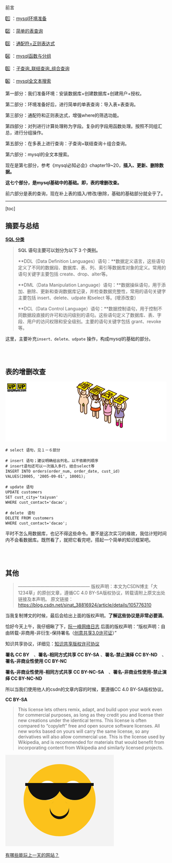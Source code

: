 前言

1️⃣ ：[mysql环境准备](https://blog.csdn.net/sinat_38816924/article/details/105478479)

2️⃣ ：[简单的表查询](https://blog.csdn.net/sinat_38816924/article/details/105718525)

3️⃣ ：[通配符+正则表达式](https://blog.csdn.net/sinat_38816924/article/details/105737660)

4️⃣ ：[mysql函数与分组](https://blog.csdn.net/sinat_38816924/article/details/105748596)

5️⃣ ：[子查询_联结查询_组合查询](https://blog.csdn.net/sinat_38816924/article/details/105775052)

:six: ：[mysql全文本搜索](https://blog.csdn.net/sinat_38816924/article/details/105776310)

第一部分：我们准备环境：安装数据库+创建数据库+创建用户+授权。

第二部分：环境准备好后，进行简单的单表查询：导入表+表查询。

第三部分：通配符和正则表达式，增强where的筛选功能。

第四部分：对列进行计算处理称为字段。复杂的字段用函数处理。按照不同组汇总，进行分组操作。

第五部分：在多表上进行查询：子查询+联结查询＋组合查询。

第六部分：mysql的全文本搜索。

现在是第七部分，参考《mysql必知必会》chapter19~20，**插入、更新、删除数据。**

**这七个部分，是mysql基础中的基础。即，表的增删改查。**

前六部分是表的查询，现在补上表的插入/修改/删除，基础的基础部分就全乎了。

---

[toc]

## 摘要与总结

[**SQL 分类**](https://www.cnblogs.com/zhangmingcheng/p/5295684.html)

> **SQL 语句主要可以划分为以下 3 个类别。**
>
> **DDL（Data Definition Languages）语句：**数据定义语言，这些语句定义了不同的数据段、数据库、表、列、索引等数据库对象的定义。常用的语句关键字主要包括 create、drop、alter等。
>
> **DML（Data Manipulation Language）语句：**数据操纵语句，用于添加、删除、更新和查询数据库记录，并检查数据完整性，常用的语句关键字主要包括 insert、delete、udpate 和select 等。(增添改查）
>
> **DCL（Data Control Language）语句：**数据控制语句，用于控制不同数据段直接的许可和访问级别的语句。这些语句定义了数据库、表、字段、用户的访问权限和安全级别。主要的语句关键字包括 grant、revoke 等。

这里，主要补充` insert、delete、udpate ` 操作，构成mysql的基础的部分。

<br>

<br>

## 表的增删改查

![upup](表的增删改查.assets/upup.jpg)

```mysql
# select 语句，见１－６部分

# insert 语句；建议明确给出列名，以不依赖列顺序
# insert语句还可以一次插入多行，结合select等
INSERT INTO orders(order_num, order_date, cust_id)
VALUES(20005, '2005-09-01', 10001);

# update 语句
UPDATE customers
SET cust_city='taiyuan'
WHERE cust_contact='dacao';

# delete　语句
DELETE FROM customers
WHERE cust_contact='dacao';
```

平时不怎么用数据库，也记不得这些命令。要不是这次实习的缘故，我估计短时间内不会看数据库。既然看了，就把它看完吧，搭起一个简单的知识框架吧。

<br>

<br>

## 其他

> ————————————————
> 版权声明：本文为CSDN博主「大1234草」的原创文章，遵循CC 4.0 BY-SA版权协议，转载请附上原文出处链接及本声明。
> 原文链接：https://blog.csdn.net/sinat_38816924/article/details/105776310

当我复制博文的时候，最后会给出上面的版权声明。**了解这些协议是非常必要滴**。

恰好今天上午，我仔细瞅了下，[阮一峰网络日志](http://www.ruanyifeng.com/blog/2020/04/weekly-issue-105.html) 后面的版权声明：“版权声明：自由转载-非商用-非衍生-保持署名（[创意共享3.0许可证](http://creativecommons.org/licenses/by-nc-nd/3.0/deed.zh)）”

知识共享协议，详细见：[知识共享版权许可协议](https://creativecommons.org/licenses/)

**署名 CC BY**　、**署名-相同方式共享 CC BY-SA** 、**署名-禁止演绎  CC BY-ND**　、**署名-非商业性使用  CC BY-NC**　

**署名-非商业性使用-相同方式共享 CC BY-NC-SA**　、**署名-非商业性使用-禁止演绎 CC BY-NC-ND**

所以当我们使用他人的csdn的文章内容的时候，要遵循CC 4.0 BY-SA版权协议。

**CC BY-SA**

> This license lets others remix, adapt, and build upon your work even for commercial purposes, as long as they credit you and license their new  creations under the identical terms. This license is often compared to  “copyleft” free and open source software licenses. All new works based  on yours will carry the same license, so any derivatives will also allow commercial use. This is the license used by Wikipedia, and is  recommended for materials that would benefit from incorporating content  from Wikipedia and similarly licensed projects.

![image-20200501173818019](表的增删改查.assets/image-20200501173818019.png)

[有哪些能玩上一天的网站？](https://www.zhihu.com/question/380741546/answer/1190570384)